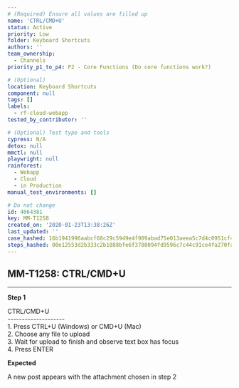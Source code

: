 ```yaml
---
# (Required) Ensure all values are filled up
name: 'CTRL/CMD+U'
status: Active
priority: Low
folder: Keyboard Shortcuts
authors: ''
team_ownership:
  - Channels
priority_p1_to_p4: P2 - Core Functions (Do core functions work?)

# (Optional)
location: Keyboard Shortcuts
component: null
tags: []
labels:
  - rf-cloud-webapp
tested_by_contributor: ''

# (Optional) Test type and tools
cypress: N/A
detox: null
mmctl: null
playwright: null
rainforest:
  - Webapp
  - Cloud
  - in Production
manual_test_environments: []

# Do not change
id: 4064381
key: MM-T1258
created_on: '2020-01-23T13:38:26Z'
last_updated: ''
case_hashed: 16b1941996aabcf68c29c5949e4f909abad75e013aeea5c7d4c0951cf4e511a706d695a5a839f60156c07d5824fcca70
steps_hashed: 00e12553d2b333c2b1888bfe6f3788094fd9596c7c44c91ce4fa270fab8f3d1f2352644204a66edd0728d64b9e8fe832
---
```


<!-- (Auto-generated) Based on frontmatter's "key" and "name" -->

## MM-T1258: CTRL/CMD+U

---

**Step 1**

CTRL/CMD+U\
\--------------------\
1\. Press CTRL+U (Windows) or CMD+U (Mac)\
2\. Choose any file to upload\
3\. Wait for upload to finish and observe text box has focus\
4\. Press ENTER

**Expected**

A new post appears with the attachment chosen in step 2
